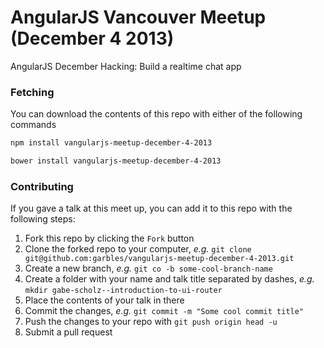 # AngularJS Vancouver Meetup (December 4 2013)

AngularJS December Hacking: Build a realtime chat app

### Fetching

You can download the contents of this repo with either of the following commands

```bash
npm install vangularjs-meetup-december-4-2013

bower install vangularjs-meetup-december-4-2013
```

### Contributing

If you gave a talk at this meet up, you can add it to this repo with the following steps:

1. Fork this repo by clicking the `Fork` button
1. Clone the forked repo to your computer, _e.g._ `git clone git@github.com:garbles/vangularjs-meetup-december-4-2013.git`
2. Create a new branch, _e.g._ `git co -b some-cool-branch-name`
3. Create a folder with your name and talk title separated by dashes, _e.g._ `mkdir gabe-scholz--introduction-to-ui-router`
4. Place the contents of your talk in there
5. Commit the changes, _e.g._ `git commit -m "Some cool commit title"`
6. Push the changes to your repo with `git push origin head -u`
7. Submit a pull request
